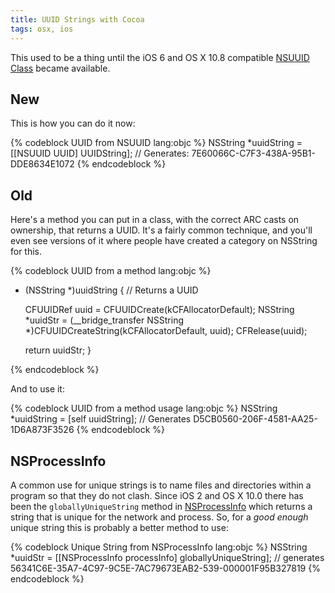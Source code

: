 ```yaml
---
title: UUID Strings with Cocoa
tags: osx, ios
---
```


This used to be a thing until the iOS 6 and OS X 10.8 compatible
[NSUUID Class](http://developer.apple.com/library/mac/#documentation/Foundation/Reference/NSUUID_Class/Reference/Reference.html)
became available.

<!--more-->

## New

This is how you can do it now:

{% codeblock UUID from NSUUID lang:objc %}
NSString *uuidString = [[NSUUID UUID] UUIDString];
// Generates: 7E60066C-C7F3-438A-95B1-DDE8634E1072
{% endcodeblock %}

## Old

Here's a method you can put in a class, with the correct ARC casts on ownership, that
returns a UUID. It's a fairly common technique, and you'll even see versions of
it where people have created a category on NSString for this.

{% codeblock UUID from a method lang:objc  %}
- (NSString *)uuidString {
    // Returns a UUID

    CFUUIDRef uuid = CFUUIDCreate(kCFAllocatorDefault);
    NSString *uuidStr = (__bridge_transfer NSString *)CFUUIDCreateString(kCFAllocatorDefault, uuid);
    CFRelease(uuid);

    return uuidStr;
}

{% endcodeblock %}


And to use it:

{% codeblock UUID from a method usage lang:objc %}
NSString *uuidString = [self uuidString];
// Generates D5CB0560-206F-4581-AA25-1D6A873F3526
{% endcodeblock %}

## NSProcessInfo

A common use for unique strings is to name files and directories
within a program so that they do not clash. Since iOS 2 and OS X 10.0 there has
been the `globallyUniqueString` method in
[NSProcessInfo](https://developer.apple.com/library/mac/#documentation/Cocoa/Reference/Foundation/Classes/NSProcessInfo_Class/Reference/Reference.html)
which returns a string that is unique for the network and process. So, for a
_good enough_ unique string this is probably a better method to use:

{% codeblock Unique String from NSProcessInfo lang:objc %}
NSString *uuidStr = [[NSProcessInfo processInfo] globallyUniqueString];
// generates 56341C6E-35A7-4C97-9C5E-7AC79673EAB2-539-000001F95B327819
{% endcodeblock %}
